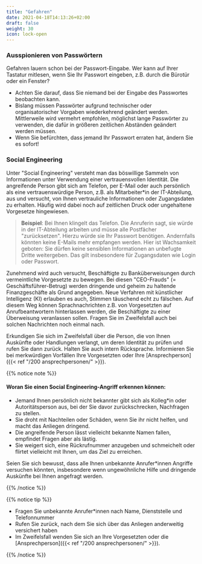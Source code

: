 ```yaml
---
title: "Gefahren"
date: 2021-04-18T14:13:26+02:00
draft: false
weight: 30
icon: lock-open
---
```


### Ausspionieren von Passwörtern

Gefahren lauern schon bei der Passwort-Eingabe. Wer kann auf Ihrer Tastatur mitlesen, wenn Sie Ihr Passwort eingeben, z.B. durch die Bürotür oder ein Fenster?

- Achten Sie darauf, dass Sie niemand bei der Eingabe des Passwortes beobachten kann.
- Bislang müssen Passwörter aufgrund technischer oder organisatorischer Vorgaben wiederkehrend geändert werden. Mittlerweile wird vermehrt empfohlen, möglichst lange Passwörter zu verwenden, die dafür in größeren zeitlichen Abständen geändert werden müssen.
- Wenn Sie befürchten, dass jemand Ihr Passwort erraten hat, ändern Sie es sofort!

### Social Engineering

Unter "Social Engineering" versteht man das böswillige Sammeln von Informationen unter Verwendung einer vertrauensvollen Identität. Die angreifende Person gibt sich am Telefon, per E-Mail oder auch persönlich als eine vertrauenswürdige Person, z.B. als Mitarbeiter*in der IT-Abteilung, aus und versucht, von Ihnen vertrauliche Informationen oder Zugangsdaten zu erhalten. Häufig wird dabei noch auf zeitlichen Druck oder ungehaltene Vorgesetze hingewiesen.

> **Beispiel**: Bei Ihnen klingelt das Telefon. Die Anruferin sagt, sie würde in der IT-Abteilung arbeiten und müsse alle Postfächer "zurücksetzen". Hierzu würde sie Ihr Passwort benötigen. Andernfalls könnten keine E-Mails mehr empfangen werden. Hier ist Wachsamkeit geboten: Sie dürfen keine sensiblen Informationen an unbefugte Dritte weitergeben. Das gilt insbesondere für Zugangsdaten wie Login oder Passwort.

Zunehmend wird auch versucht, Beschäftigte zu Banküberweisungen durch vermeintliche Vorgesetzte zu bewegen. Bei diesen "CEO-Frauds" (= Geschäftsführer-Betrug) werden dringende und geheim zu haltende Finanzgeschäfte als Grund angegeben.  Neue Verfahren mit künstlicher Intelligenz (KI) erlauben es auch, Stimmen täuschend echt zu fälschen. Auf diesem Weg können Sprachnachrichten z.B. von Vorgesetzten auf Anrufbeantwortern hinterlassen werden, die Beschäftigte zu einer Überweisung veranlassen sollen. Fragen Sie im Zweifelsfall auch bei solchen Nachrichten noch einmal nach. 

Erkundigen Sie sich im Zweifelsfall über die Person, die von Ihnen Auskünfte oder Handlungen verlangt, um deren Identität zu prüfen und rufen Sie dann zurück. Halten Sie auch intern Rücksprache. Informieren Sie bei merkwürdigen Vorfällen Ihre Vorgesetzten oder Ihre [Ansprechperson]({{< ref "/200 ansprechpersonen/" >}}).

{{% notice note %}}

#### Woran Sie einen Social Engineering-Angriff erkennen können:

- Jemand Ihnen persönlich nicht bekannter gibt sich als Kolleg*in oder Autoritätsperson aus, bei der Sie davor zurückschrecken, Nachfragen zu stellen.
- Sie droht mit Nachteilen oder Schäden, wenn Sie ihr nicht helfen, und macht das Anliegen dringend.
- Die angreifende Person lässt vielleicht bekannte Namen fallen, empfindet Fragen aber als lästig.
- Sie weigert sich, eine Rückrufnummer anzugeben und schmeichelt oder flirtet vielleicht mit Ihnen, um das Ziel zu erreichen.

Seien Sie sich bewusst, dass alle Ihnen unbekannte Anrufer*innen Angriffe versuchen könnten, insbesondere wenn ungewöhnliche Hilfe und dringende Auskünfte bei Ihnen angefragt werden.

{{% /notice %}}

{{% notice tip %}}

- Fragen Sie unbekannte Anrufer*innen nach Name, Dienststelle und Telefonnummer
- Rufen Sie zurück, nach dem Sie sich über das Anliegen anderweitig versichert haben
- Im Zweifelsfall wenden Sie sich an Ihre Vorgesetzten oder die [Ansprechperson]({{< ref "/200 ansprechpersonen/" >}}).

{{% /notice %}}

